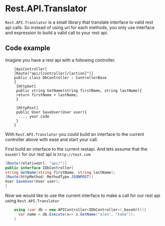 # Rest.API.Translator
 
`Rest.API.Translator` is a small library that translate interface to valid rest api calls. So instead of using url for each methods, you only use interface and expression to build a valid call to your rest api.
 
## Code example 
Imagine you have a rest api with a following controller.
```cshap
    [ApiController]
    [Route("api/[controller]/[action]")]
    public class DbController : ControllerBase
    {
     [HttpGet]
     public string GetName(string firstName, string lastName){
     return firstName + lastName;
     }
     
     [HttpPost]
     public User SaveUser(User user){
      .... your code
     }
    }
```

With `Rest.API.Translator` you could build an interface to the current controller above with ease and start your call.

First build an interface to the current restapi.
And lets assume that the `baseUrl` for our rest api is `http://test.com` 

```csharp
[Route(relativeUrl: "api/")]
public interface IDbController{
string GetName(string firstName, string lastName);
[Route(httpMethod: MethodType.JSONPOST)]
User SaveUser(User user);
}
```
Now we would like to use the current interface to make a call for our rest api using `Rest.API.Translator`
```csharp
    using (var db = new APIController<IDbController>(_baseUrl)){
      var name = db.Execute(x=> x.GetName("alen", "toma"));
    }
```

